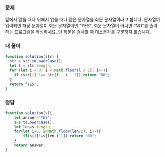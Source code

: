 ### 문제
앞에서 읽을 때나 뒤에서 읽을 때나 같은 문자열을 회문 문자열이라고 합니다.
문자열이 입력되면 해당 문자열이 회문 문자열이면 "YES", 회문 문자열이 아니면 “NO"를 출력 하는 프로그램을 작성하세요.
단 회문을 검사할 때 대소문자를 구분하지 않습니다.

### 내 풀이
```js
function solution(str) {
  str = str.toLowerCase();
  let l = str.length;
  for (let i = 0; i < Math.floor(l / 2); i++){
    if (str[i] !== str[l - i - 1]) return "NO";
  }
  return “YES";
}
```

### 정답
```js
function solution(s){
    let answer="YES";
    s=s.toLowerCase();
    let len=s.length;
    for(let i=0; i<Math.floor(len/2); i++){
        if(s[i]!=s[len-i-1]) return "NO";
    }
    return answer;
}
```
